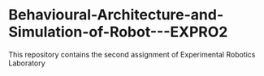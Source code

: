# Behavioural-Architecture-and-Simulation-of-Robot---EXPRO2
This repository contains the second assignment of Experimental Robotics Laboratory
